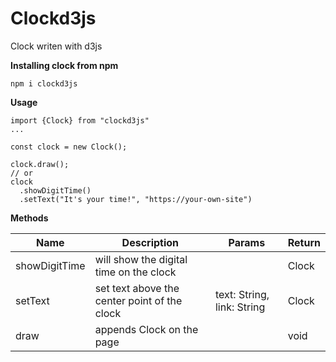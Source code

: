 # Clockd3js
Clock writen with d3js


**Installing clock from npm**

`npm i clockd3js`

**Usage**

```
import {Clock} from "clockd3js"
...

const clock = new Clock();

clock.draw();
// or
clock
  .showDigitTime()
  .setText("It's your time!", "https://your-own-site")

```


**Methods**

Name|Description|Params|Return
----|-----------|------|------
showDigitTime|will show the digital time on the clock||Clock
setText|set text above the center point of the clock|text: String, link: String|Clock
draw|appends Clock on the page||void
